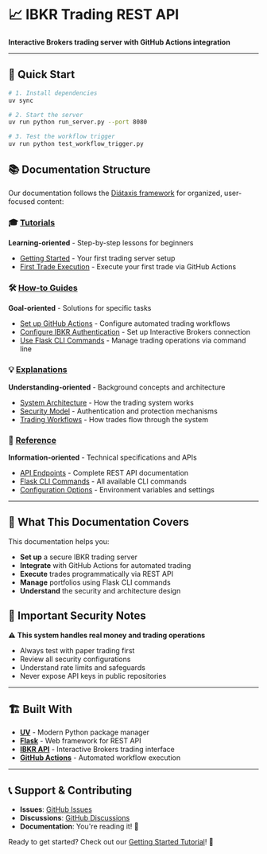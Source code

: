 # 📈 IBKR Trading REST API

**Interactive Brokers trading server with GitHub Actions integration**

---

## 🚀 Quick Start

```bash
# 1. Install dependencies
uv sync

# 2. Start the server  
uv run python run_server.py --port 8080

# 3. Test the workflow trigger
uv run python test_workflow_trigger.py
```

## 📚 Documentation Structure

Our documentation follows the [Diátaxis framework](https://diataxis.fr/) for organized, user-focused content:

### 🎓 [Tutorials](tutorials/)
**Learning-oriented** - Step-by-step lessons for beginners
- [Getting Started](tutorials/getting-started.md) - Your first trading server setup
- [First Trade Execution](tutorials/first-trade.md) - Execute your first trade via GitHub Actions

### 🛠️ [How-to Guides](how-to/)  
**Goal-oriented** - Solutions for specific tasks
- [Set up GitHub Actions](how-to/github-actions-setup.md) - Configure automated trading workflows
- [Configure IBKR Authentication](how-to/ibkr-auth-setup.md) - Set up Interactive Brokers connection
- [Use Flask CLI Commands](how-to/flask-cli-usage.md) - Manage trading operations via command line

### 💡 [Explanations](explanations/)
**Understanding-oriented** - Background concepts and architecture  
- [System Architecture](explanations/architecture.md) - How the trading system works
- [Security Model](explanations/security.md) - Authentication and protection mechanisms
- [Trading Workflows](explanations/trading-workflows.md) - How trades flow through the system

### 📖 [Reference](reference/)
**Information-oriented** - Technical specifications and APIs
- [API Endpoints](reference/api-endpoints.md) - Complete REST API documentation
- [Flask CLI Commands](reference/cli-commands.md) - All available CLI commands
- [Configuration Options](reference/configuration.md) - Environment variables and settings

---

## 🎯 What This Documentation Covers

This documentation helps you:

- **Set up** a secure IBKR trading server
- **Integrate** with GitHub Actions for automated trading  
- **Execute** trades programmatically via REST API
- **Manage** portfolios using Flask CLI commands
- **Understand** the security and architecture design

## 🚨 Important Security Notes

⚠️ **This system handles real money and trading operations**
- Always test with paper trading first
- Review all security configurations
- Understand rate limits and safeguards
- Never expose API keys in public repositories

---

## 🏗️ Built With

- **[UV](https://docs.astral.sh/uv/)** - Modern Python package manager  
- **[Flask](https://flask.palletsprojects.com/)** - Web framework for REST API
- **[IBKR API](https://interactivebrokers.github.io/cpwebapi/)** - Interactive Brokers trading interface
- **[GitHub Actions](https://docs.github.com/en/actions)** - Automated workflow execution

---

## 📞 Support & Contributing

- **Issues**: [GitHub Issues](https://github.com/parthchandak02/ibkr-ibind-rest-api/issues)
- **Discussions**: [GitHub Discussions](https://github.com/parthchandak02/ibkr-ibind-rest-api/discussions)  
- **Documentation**: You're reading it! 📖

Ready to get started? Check out our [Getting Started Tutorial](tutorials/getting-started.md)! 🚀 